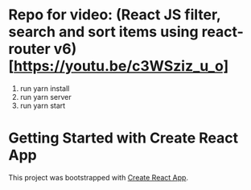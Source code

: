 # Repo for video: (React JS filter, search and sort items using react-router v6)[https://youtu.be/c3WSziz_u_o]

1. run yarn install
2. run yarn server
3. run yarn start

# Getting Started with Create React App

This project was bootstrapped with [Create React App](https://github.com/facebook/create-react-app).
